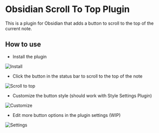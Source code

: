 # Obsidian Scroll To Top Plugin

This is a plugin for Obsidian that adds a button to scroll to the top of the current note.

## How to use

-  Install the plugin

![Install](https://cdn.staticaly.com/gh/cloudhao1999/image-hosting@master/image.21lz7ox3d5nk.webp)

- Click the button in the status bar to scroll to the top of the note

![Scroll to top](https://cdn.staticaly.com/gh/cloudhao1999/image-hosting@master/image.2yz8lr70uaw0.webp)

- Customize the button style (should work with Style Settings Plugin)

![Customize](https://cdn.staticaly.com/gh/cloudhao1999/image-hosting@master/image.3cyl4qzphk80.webp)

- Edit more button options in the plugin settings (WIP)

![Settings](https://cdn.staticaly.com/gh/cloudhao1999/image-hosting@master/image.2fqcirhcd6jo.webp)
